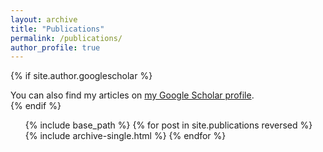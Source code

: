 ```yaml
---
layout: archive
title: "Publications"
permalink: /publications/
author_profile: true
---
```


{% if site.author.googlescholar %}
  <div class="wordwrap">You can also find my articles on <a href="{{site.author.googlescholar}}">my Google Scholar profile</a>.</div>
{% endif %}
<ol>
{% include base_path %}
{% for post in site.publications reversed %}
  {% include archive-single.html %}
{% endfor %}
</ol>
